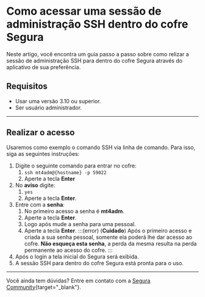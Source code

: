 # Como acessar uma sessão de administração SSH dentro do cofre Segura

Neste artigo, você encontra um guia passo a passo sobre como relizar a sessão de administração SSH para dentro do cofre Segura através do aplicativo de sua preferência.

## Requisitos

* Usar uma versão 3.10 ou superior.
* Ser usuário administrador.

***

## Realizar o acesso
Usaremos como exemplo o comando SSH via linha de comando. Para isso, siga as seguintes instruções:

1. Digite o seguinte comando para entrar no cofre:
    1. ```ssh mt4adm@{hostname} -p 59022```
    2. Aperte a tecla **Enter**
2. No **aviso** digite:
    1. ```yes```
    2. Aperte a tecla **Enter**.
3. Entre com a **senha**:
    1. No primeiro acesso a senha é **mt4adm**.
    2. Aperte a tecla **Enter**.
    3. Logo após mude a senha para uma pessoal.
    4. Aperte a tecla **Enter**.
    :::(error) (**Cuidado**)
    Após o primeiro acesso e criada a sua senha pessoal, somente ela poderá lhe dar acesso ao cofre. **Não esqueça esta senha**, a perda da mesma resulta na perda permanente ao acesso do cofre.
    :::
6. Após o login a tela inicial do Segura será exibida.
7. A sessão SSH para dentro do cofre Segura está pronta para o uso.

***

Você ainda tem dúvidas? Entre em contato com a  [Segura Community](https://community.Segura.io/){target="_blank"}.